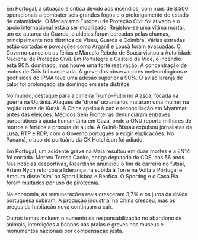Em Portugal, a situação é crítica devido aos incêndios, com mais de 3.500 operacionais a combater seis grandes fogos e o prolongamento do estado de calamidade. O Mecanismo Europeu de Proteção Civil foi ativado e o apoio internacional está a ser mobilizado. Registou-se uma vítima mortal, um ex-autarca da Guarda, e aldeias foram cercadas pelas chamas, principalmente nos distritos de Viseu, Guarda e Coimbra. Várias estradas estão cortadas e povoações como Arganil e Lousã foram evacuadas. O Governo cancelou as férias e Marcelo Rebelo de Sousa visitou a Autoridade Nacional de Proteção Civil. Em Portalegre e Castelo de Vide, o incêndio está 90% dominado, mas houve uma forte reativação. A concentração de motos de Góis foi cancelada. A greve dos observadores meteorológicos e geofísicos do IPMA teve uma adesão superior a 90%. O aviso laranja de calor foi prolongado até domingo em sete distritos.

No mundo, destaque para a cimeira Trump-Putin no Alasca, focada na guerra na Ucrânia. Ataques de 'drone' ucranianos mataram uma mulher na região russa de Kursk. A China apelou à paz e reconciliação em Myanmar antes das eleições. Médicos Sem Fronteiras denunciaram entraves burocráticos à ajuda humanitária em Gaza, onde a ONU reporta milhares de mortos e feridos à procura de ajuda. A Guiné-Bissau expulsou jornalistas da Lusa, RTP e RDP, com o Governo português a exigir explicações. No Panamá, o acordo portuário da CK Hutchison foi adiado.

Em Portugal, um acidente grave na Maia resultou em duas mortes e a EN14 foi cortada. Morreu Teresa Caeiro, antiga deputada do CDS, aos 56 anos. Nas notícias desportivas, Ricardinho anunciou o fim da carreira no futsal, Artem Nych reforçou a liderança na subida à Torre na Volta a Portugal e Amoura disse 'sim' ao Sport Lisboa e Benfica. O Sporting e o Casa Pia foram multados por uso de pirotecnia.

Na economia, as remunerações reais cresceram 3,7% e os juros da dívida portuguesa subiram. A produção industrial na China cresceu, mas os preços da habitação nova continuam a cair.

Outros temas incluem o aumento da responsabilização no abandono de animais, interdições a banhos nas praias e greves nos museus e monumentos nacionais por compensação justa.